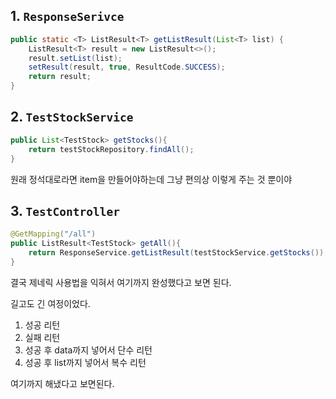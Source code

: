 
## 1. `ResponseSerivce`

```java
public static <T> ListResult<T> getListResult(List<T> list) {  
    ListResult<T> result = new ListResult<>();  
    result.setList(list);  
    setResult(result, true, ResultCode.SUCCESS);  
    return result;  
}
```


## 2. `TestStockService`

```java
public List<TestStock> getStocks(){  
    return testStockRepository.findAll();  
}
```

원래 정석대로라면 item을 만들어야하는데 그냥 편의상 이렇게 주는 것 뿐이야


## 3. `TestController`

```java
@GetMapping("/all")  
public ListResult<TestStock> getAll(){  
    return ResponseService.getListResult(testStockService.getStocks());  
}
```


결국 제네릭 사용법을 익혀서 여기까지 완성했다고 보면 된다.

길고도 긴 여정이었다.


1. 성공 리턴
2. 실패 리턴
3. 성공 후 data까지 넣어서 단수 리턴
4. 성공 후 list까지 넣어서 복수 리턴

여기까지 해냈다고 보면된다.